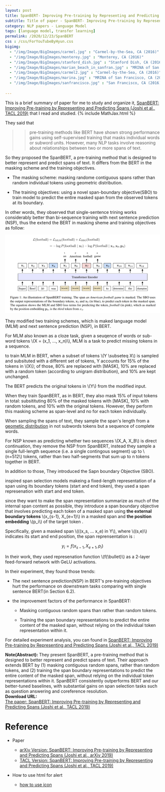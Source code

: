 ```yaml
---
layout: post
title: SpanBERT- Improving Pre-training by Representing and Predicting Spans
subtitle: Title of paper - SpanBERT- Improving Pre-training by Representing and Predicting Spans
category: NLP papers - Language Model
tags: [language model, transfer learning]
permalink: /2020/12/23/SpanBERT
css : /css/ForYouTubeByHyun.css
bigimg: 
  - "/img/Image/BigImages/carmel.jpg" : "Carmel-by-the-Sea, CA (2016)"
  - "/img/Image/BigImages/monterey.jpg" : "Monterey, CA (2016)"
  - "/img/Image/BigImages/stanford_dish.jpg" : "Stanford Dish, CA (2016)"
  - "/img/Image/BigImages/marian_beach_in_sanfran.jpg" : "MRINA of San Francisco, CA (2016)"
  - "/img/Image/BigImages/carmel2.jpg" : "Carmel-by-the-Sea, CA (2016)"
  - "/img/Image/BigImages/marina.jpg" : "MRINA of San Francisco, CA (2016)"
  - "/img/Image/BigImages/sanfrancisco.jpg" : "San Francisco, CA (2016)"
  
---
```


This is a brief summary of paper for me to study and organize it, [SpanBERT: Improving Pre-training by Representing and Predicting Spans (Joshi et al., TACL 2019)](https://www.aclweb.org/anthology/2020.tacl-1.5/)
   that I read and studied. 
{% include MathJax.html %}

They said that 

>> pre-training methods like BERT have shown strong performance gains using self-supervised training that masks individual words or subword units. However, many NLP tasks involve reasoning about relationships between two or more spans of text. 

So they proposed the SpanBERT, a pre-training method that is designed to better represent and predict spans of text. It differs from the BERT in the masking scheme and the training objectives. 

- The masking scheme: masking randome contiguous spans rather than random individual tokens using geometric distribution. 

- The training objectives: using a novel span-boundary objective(SBO) to train model to predict the entire masked span from the observed tokens at its boundary. 

In other words, they observed that single-sentence trining works considerably better than bi-sequence training with next sentence prediction (NSP), thus the extend the BERT in masking sheme and training objectives as follow:

![Joshi et al., TACL 2019](/img/Image/NaturalLanguageProcessing/NLPLabs/Paper_Investigation/Language_Model/2020-12-23-SpanBERT/SpanBERT.PNG)

They modified two training schemes, which is maked language model (MLM) and next sentence prediction (NSP), in BERT. 

For MLM also known as a cloze task, given a seuqence of words or sub-word tokens \\(X = (x_1, ..., x_n)\\), MLM is a task to predict missing tokens in a sequence. 

to train MLM in BERT, when a subset of tokens \\(Y \subseteq X\\) is sampled and subsituted with a different set of tokens, Y accounts for 15% of the tokens in \\(X\\); of those, 80% are replaced with \[MASK\], 10% are replaced with a random token (according to unigram distribution), and 10% are kept unchanged.

The BERT predicts the original tokens in \\(Y\\) from the modified input. 

When they train SpanBERT, as in BERT, they also mask 15% of input tokens in total: subsitituting 80% of the masked tokens with \[MASK\], 10% with random tokens, and 10% with the original tokens. However, they perform this masking scheme as span-level and no for each token individually.

When sampling the spans of text, they sample the span's length from a [geometic distribution](https://en.wikipedia.org/wiki/Geometric_distribution) in not subwords tokens but a sequence of complete words. 

For NSP known as predicting whether two sequences \\(X_A, X_B\\) is direct continuation, they remove the NSP from SpanBERT, instead they sample a single full-length sequence (i.e. a single contingous segment) up to \\(n=512\\) tokens, rather than two half-segments that sum up to n tokens together in BERT. 

In addition to those, They introduced the Sapn boundary Objective (SBO). 

inspired span selection models makeing a fixed-length representation of a span using its boundary tokens (start and end token), they used a span represenation with start and end token. 

since they want to make the span representation summarize as much of the internal span content as possible, they introduce a span boundary objective that involves predicting each token of a masked span using **the external boundary tokens** \\(x_{s-1}, X_{e+1}\\) in a masked span and **the position embedding** \\(p_i\\) of the target token .

Specifically, given a masked span \\(((x_s, ... x_e) in Y\\), where \\((s,e)\\) indicates its start and end position, the span reprensentation is : 

$$y_i = f(x_{s-1}, X_{e+1}, p_i)$$

In their work, they used represenation function \\(f(\bullet)\\)  as a 2-layer feed-forward network with GeLU activations. 

In their experiment, they found those trends: 

 - The next sentence prediction(NSP) in BERT's pre-training objectives hurt the performance on downstream tasks comparing with single sentence BERT(in Section 6.2).

 - the improvement factors of  the performance in SpanBERT: 
 
   - Masking contiguous random spans than rather than random tokens. 
   
   - Training the span boundary representations to predict the entire content of the masked span, without relying on the individual token representation within it.
 
For detailed experiment analysis, you can found in [SpanBERT: Improving Pre-training by Representing and Predicting Spans (Joshi et al., TACL 2019)](https://www.aclweb.org/anthology/2020.tacl-1.5/)
  
<div class="alert alert-info" role="alert"><i class="fa fa-info-circle"></i> <b>Note(Abstract): </b>
They present SpanBERT, a pre-training method that is designed to better represent and predict spans of text. Their approach extends BERT by (1) masking contiguous random spans, rather than random tokens, and (2) training the span boundary representations to predict the entire content of the masked span, without relying on the individual token representations within it. SpanBERT consistently outperforms BERT and our better-tuned baselines, with substantial gains on span selection tasks such as question answering and coreference resolution. 
</div>
    
<div class="alert alert-success" role="alert"><i class="fa fa-paperclip fa-lg"></i> <b>Download URL: </b><br>
  <a href="https://www.aclweb.org/anthology/2020.tacl-1.5/">The paper: SpanBERT: Improving Pre-training by Representing and Predicting Spans (Joshi et al., TACL 2019)</a>
</div>

# Reference 

- Paper 
  - [arXiv Version: SpanBERT: Improving Pre-training by Representing and Predicting Spans (Joshi et al., arXiv 2019)](https://arxiv.org/abs/1907.10529)
  - [TACL Version: SpanBERT: Improving Pre-training by Representing and Predicting Spans (Joshi et al., TACL 2019)](https://www.aclweb.org/anthology/2020.tacl-1.5/)
  
- How to use html for alert
  - [how to use icon](http://idratherbewriting.com/documentation-theme-jekyll/mydoc_icons.html)
    


